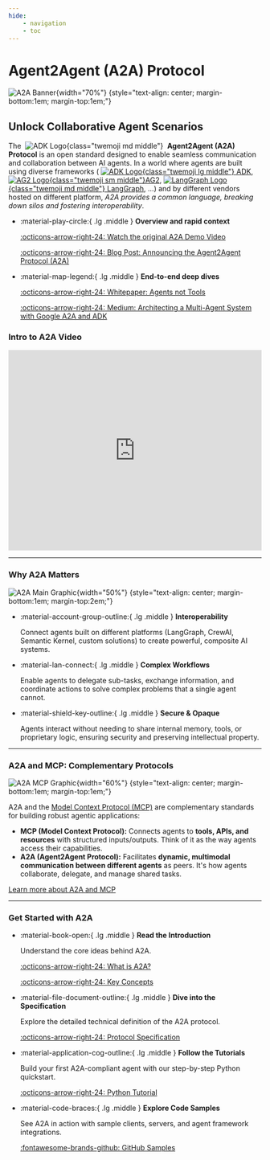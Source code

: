 ```yaml
---
hide:
    - navigation
    - toc
---
```


# Agent2Agent (A2A) Protocol

![A2A Banner](assets/a2a-banner.png){width="70%"}
{style="text-align: center; margin-bottom:1em; margin-top:1em;"}

## Unlock Collaborative Agent Scenarios

The
&nbsp;![ADK Logo](./assets/a2a-logo-black.svg){class="twemoji md middle"}&nbsp;
**Agent2Agent (A2A) Protocol** is an open standard designed to enable seamless communication and collaboration between AI agents.
In a world where agents are built using diverse frameworks (
[![ADK Logo](./assets/adk.svg){class="twemoji lg middle"} ADK](https://google.github.io/adk-docs/),
[![AG2 Logo](./assets/ag2-black.svg){class="twemoji sm middle"}AG2](https://github.com/ag2ai/ag2),
[![LangGraph Logo](./assets/langgraph-color.svg){class="twemoji md middle"} LangGraph](https://www.langchain.com/langgraph),
...) and by different vendors hosted on different platform,
_A2A provides a common language, breaking down silos and fostering interoperability_.

<div class="grid cards" markdown>

-   :material-play-circle:{ .lg .middle } **Overview and rapid context**

    [:octicons-arrow-right-24: Watch the original A2A Demo Video](https://storage.googleapis.com/gweb-developer-goog-blog-assets/original_videos/A2A_demo_v4.mp4)

    [:octicons-arrow-right-24: Blog Post: Announcing the Agent2Agent Protocol (A2A)](https://developers.googleblog.com/en/a2a-a-new-era-of-agent-interoperability/)

-   :material-map-legend:{ .lg .middle } **End-to-end deep dives**

    [:octicons-arrow-right-24: Whitepaper: Agents not Tools](https://medium.com/google-cloud/architecting-a-multi-agent-system-with-google-a2a-and-adk-4ced4502c86a)

    [:octicons-arrow-right-24: Medium: Architecting a Multi-Agent System with Google A2A and ADK](https://medium.com/google-cloud/architecting-a-multi-agent-system-with-google-a2a-and-adk-4ced4502c86a)

</div>

### Intro to A2A Video

<iframe src="https://www.linkedin.com/embed/feed/update/urn:li:ugcPost:7336822404003807232?compact=1" height="399" width="504" frameborder="0" allowfullscreen="" title="A2A Protocol Intro Video"></iframe>

---

### Why A2A Matters

![A2A Main Graphic](assets/a2a-main.png){width="50%"}
{style="text-align: center; margin-bottom:1em; margin-top:2em;"}

<div class="grid cards" markdown>

-   :material-account-group-outline:{ .lg .middle } **Interoperability**

    Connect agents built on different platforms (LangGraph, CrewAI, Semantic Kernel, custom solutions) to create powerful, composite AI systems.

-   :material-lan-connect:{ .lg .middle } **Complex Workflows**

    Enable agents to delegate sub-tasks, exchange information, and coordinate actions to solve complex problems that a single agent cannot.

-   :material-shield-key-outline:{ .lg .middle } **Secure & Opaque**

    Agents interact without needing to share internal memory, tools, or proprietary logic, ensuring security and preserving intellectual property.

</div>

---

### A2A and MCP: Complementary Protocols

![A2A MCP Graphic](assets/a2a-mcp-readme.png){width="60%"}
{style="text-align: center; margin-bottom:1em; margin-top:1em;"}

A2A and the [Model Context Protocol (MCP)](https://modelcontextprotocol.io/) are complementary standards for building robust agentic applications:

-   **MCP (Model Context Protocol):** Connects agents to **tools, APIs, and resources** with structured inputs/outputs. Think of it as the way agents access their capabilities.
-   **A2A (Agent2Agent Protocol):** Facilitates **dynamic, multimodal communication between different agents** as peers. It's how agents collaborate, delegate, and manage shared tasks.

[Learn more about A2A and MCP](./topics/a2a-and-mcp.md)

---

### Get Started with A2A

<div class="grid cards" markdown>

-   :material-book-open:{ .lg .middle } **Read the Introduction**

    Understand the core ideas behind A2A.

    [:octicons-arrow-right-24: What is A2A?](./topics/what-is-a2a.md)

    [:octicons-arrow-right-24: Key Concepts](./topics/key-concepts.md)

-   :material-file-document-outline:{ .lg .middle } **Dive into the Specification**

    Explore the detailed technical definition of the A2A protocol.

    [:octicons-arrow-right-24: Protocol Specification](./specification.md)

-   :material-application-cog-outline:{ .lg .middle } **Follow the Tutorials**

    Build your first A2A-compliant agent with our step-by-step Python quickstart.

    [:octicons-arrow-right-24: Python Tutorial](./tutorials/python/1-introduction.md)

-   :material-code-braces:{ .lg .middle } **Explore Code Samples**

    See A2A in action with sample clients, servers, and agent framework integrations.

    [:fontawesome-brands-github: GitHub Samples](https://github.com/google-a2a/a2a-samples)

</div>
